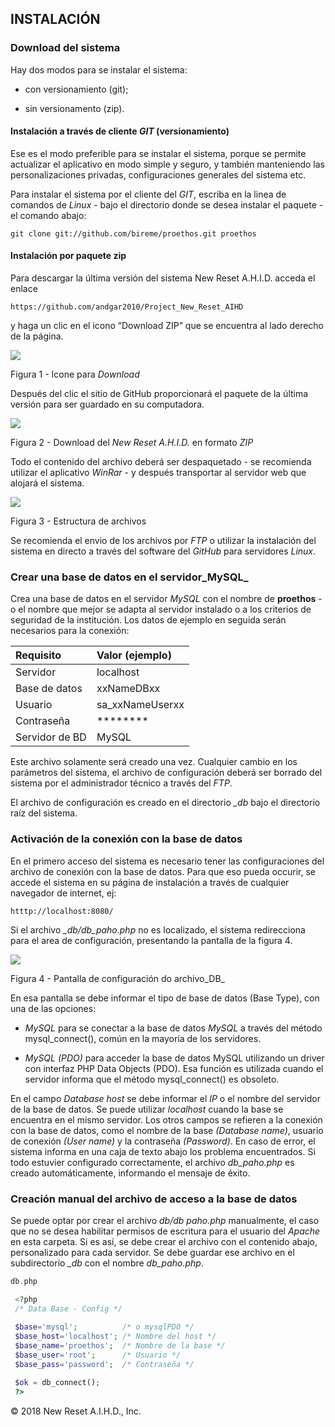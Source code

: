 ## INSTALACIÓN

### Download del sistema

Hay dos modos para se instalar el sistema:

* con versionamiento (git);

* sin versionamento (zip).

#### Instalación a través de cliente *GIT* (versionamiento)

Ese es el modo preferible para se instalar el sistema, porque se permite actualizar el aplicativo en modo simple y seguro, y también manteniendo las personalizaciones privadas, configuraciones generales del sistema etc.

Para instalar el sistema por el cliente del *GIT*, escriba en la linea de comandos de *Linux* - bajo el directorio donde se desea instalar el paquete - el comando abajo:

	git clone git://github.com/bireme/proethos.git proethos

#### Instalación por paquete zip

Para descargar la última versión del sistema New Reset A.H.I.D. acceda el enlace

```
https://github.com/andgar2010/Project_New_Reset_AIHD
```

y haga un clic en el icono “Download ZIP” que se encuentra al lado derecho de la página.

![](https://raw.githubusercontent.com/bireme/proethos/master/_documents/images/es/image007.png)

Figura 1 - Icone para *Download*

Después del clic el sitio de GitHub proporcionará el paquete de la última versión para ser guardado en su computadora.

![](https://raw.githubusercontent.com/bireme/proethos/master/_documents/images/es/image008.png)

Figura 2 - Download del *New Reset A.H.I.D.* en formato *ZIP*

Todo el contenido del archivo deberá ser despaquetado - se recomienda utilizar el aplicativo *WinRar* - y después transportar al servidor web que alojará el sistema.

![](https://raw.githubusercontent.com/bireme/proethos/master/_documents/images/es/image010.png)

Figura 3 - Estructura de archivos

Se recomienda el envio de los archivos por *FTP* o utilizar la instalación del sistema en directo a través del software del *GitHub* para servidores *Linux*.

### Crear una base de datos en el servidor_MySQL_

Crea una base de datos en el servidor *MySQL* con el nombre de **proethos** - o el nombre que mejor se adapta al servidor instalado o a los criterios de seguridad de la institución. Los datos de ejemplo en seguida serán necesarios para la conexión:

| Requisito      | Valor (ejemplo) |
| :------------- | :-------------- |
| Servidor       | localhost       |
| Base de datos  | xxNameDBxx      |
| Usuario        | sa_xxNameUserxx |
| Contraseña     | ********        |
| Servidor de BD | MySQL           |

Este archivo solamente será creado una vez. Cualquier cambio en los parámetros del sistema, el archivo de configuración deberá ser borrado del sistema por el administrador técnico a través del *FTP*.

El archivo de configuración es creado en el directorio *_db* bajo el directorio raíz del sistema.

### Activación de la conexión con la base de datos

En el primero acceso del sistema es necesario tener las configuraciones del archivo de conexión con la base de datos. Para que eso pueda occurir, se accede el sistema en su página de instalación a través de cualquier navegador de internet, ej:

```
htttp://localhost:8080/
```

Si el archivo *_db/db_paho.php* no es localizado, el sistema redirecciona para el area de configuración, presentando la pantalla de la figura 4.

![](https://raw.githubusercontent.com/bireme/proethos/master/_documents/images/es/image012.png)

Figura 4 - Pantalla de configuración do archivo_DB_

En esa pantalla se debe informar el tipo de base de datos \(Base Type\), con una de las opciones:

* *MySQL* para se conectar a la base de datos *MySQL* a través del método mysql_connect(), común en la mayoría de los servidores.

* *MySQL (PDO)* para acceder la base de datos MySQL utilizando un driver con interfaz PHP Data Objects (PDO). Esa función es utilizada cuando el servidor informa que el método mysql_connect() es obsoleto.

En el campo *Database host* se debe informar el *IP* o el nombre del servidor de la base de datos. Se puede utilizar *localhost* cuando la base se encuentra en el mismo servidor.
Los otros campos se refieren a la conexión con la base de datos, como el nombre de la base *(Database name)*, usuario de conexión *(User name)* y la contraseña *(Password)*. En caso de error, el sistema informa en una caja de texto abajo los problema encuentrados. Si todo estuvier configurado correctamente, el archivo *db_paho.php* es creado automáticamente, informando el mensaje de éxito.

### Creación manual del archivo de acceso a la base de datos

Se puede optar por crear el archivo *_db/db_ paho.php* manualmente, el caso que no se desea habilitar permisos de escritura para el usuario del *Apache* en esta carpeta. Si es así, se debe crear el archivo con el contenido abajo, personalizado para cada servidor. Se debe guardar ese archivo en el subdirectorio *_db* con el nombre *db_paho.php*.

```php
db.php

 <?php
 /* Data Base - Config */
 
 $base='mysql';          /* o mysqlPDO */
 $base_host='localhost'; /* Nombre del host */
 $base_name='proethos';  /* Nombre de la base */
 $base_user='root';      /* Usuario */
 $base_pass='password';  /* Contraseña */

 $ok = db_connect();
 ?>
```

[^1]: Copyright.
[^ref1]: 
© 2018 New Reset A.I.H.D., Inc.




